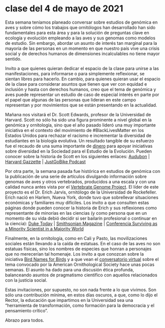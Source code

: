 # clase del 4 de mayo de 2021

Esta semana teníamos planeado conversar sobre estudios de genómica en aves y sobre cómo los trabajos que ornitólogos han desarrollado han sido fundamentales para esta área y para la solución de preguntas clave en ecología y evolución empleando a las aves y sus genomas como modelos de estudio. Sin embargo, abordar un asunto de interés tan marginal para la mayoría de las personas en un momento en que nuestro país vive una crisis social y de derechos humanos de dimensiones incalculables no tiene mayor sentido.

Invito a que quienes quieran dedicar el espacio de la clase para unirse a las manifestaciones, para informarse o para simplemente reflexionar, se sientan libres para hacerlo. En cambio, para quienes quieran usar el espacio de la clase para considerar asuntos que tienen que ver con equidad e inclusión y hasta con derechos humanos, creo que el tema de genómica y aves puede representar un estudio de caso de especial interés en parte por el papel que algunas de las personas que lideran en este campo representan y por movimientos que se están presentando en la actualidad.

Mañana nos visitará el Dr. Scott Edwards, profesor de la Universidad de Harvard. Scott no sólo ha sido una figura prominente a nivel global en la genómica y ornitología, sino que el año pasado lideró una muy importante iniciativa en el contexto del movimiento de #BlackLivesMatter en los Estados Unidos para rechazar el racismo e incrementar la diversidad de estudiantes en la biología evolutiva. Un resultado tangible de su esfuerzo fue el recaudo de una suma importante de [dinero](https://www.gofundme.com/f/diversifyevolution?utm_campaign=p_cp_url&utm_medium=os&utm_source=customer) para apoyar iniciativas sobre diversidad en la Sociedad para el Estudio de la Evolución. Pueden conocer sobre la historia de Scott en los siguientes enlaces: [Audubon]( https://www.audubon.org/news/journey-complete-scott-edwards-looks-back-his-cross-country-bicycling-trip) | [Harvard Gazzette](https://news.harvard.edu/gazette/story/2020/07/harvard-ornithology-professor-bicycles-across-the-us/?utm_source=SilverpopMailing&utm_medium=email&utm_campaign=Daily%20Gazette%2020200803%20(1)) | [JustGoBike Podcast]( https://podcasts.apple.com/us/podcast/ep-151-black-lives-matter-birds-bicycle-host-kyle-munson/id1196484918?i=1000487350258)

Por otra parte, la semana pasada fue histórica en estudios de genómica con la publicación de una serie de artículos divulgando información sobre genomas de aves y otros vertebrados, producidos a una escala y con una calidad nunca antes vista por el [Vertebrate Genome Project](https://www.nature.com/collections/cabiagjdfj). El líder de este proyecto es el Dr. Erich Jarvis, ornitólogo de la Universidad de Rockefeller. Erich nació en Harlem, Nueva York, donde tuvo que sobrellevar situaciones económicas y familiares muy difíciles. Los invito a que consulten estas páginas donde pueden conocer la historia de Erich y sus reflexiones como representante de minorías en las ciencias (y como persona que en un momento de su vida debió decidir si ser bailarín profesional o continuar en la ciencia): [Duke Today](https://today.duke.edu/2016/01/jarvisessay) | [Smithsonian Magazine](https://www.smithsonianmag.com/science-nature/song-and-dance-man-135440722/) | [Conferencia Surviving as a Minority Scientist in a Majority World](https://neuronline.sfn.org/diversity/surviving-as-a-minority-scientist-in-a-majority-world)

Finalmente, en la ornitología, como en Cali y Pasto, las movilizaciones sociales están llevando a la caída de estatuas. En el caso de las aves no son estatuas físicas, sino los nombres de especies que honran a personajes que no merecerían tal homenaje. Los invito a que conozcan sobre la iniciativa [Bird Names for Birds](https://birdnamesforbirds.wordpress.com/) y a que vean el [conversatorio virtual]( https://www.youtube.com/watch?v=84GchnXInb8) sobre el tema convocado por la American Ornithological Society hace unas pocas semanas. El asunto ha dado para una discusión ética profunda, balanceando asuntos de pragmatismo científico con aquellos relacionados con la justicia social.

Estas invitaciones, por supuesto, no son nada frente a lo que vivimos. Son sólo una contribución mínima, en estos días oscuros, a que, como lo dijo el Rector, la educación que impartimos en la Universidad sea una “herramienta de transformación, como formación para la democracia y el pensamiento crítico”.

Abrazo para todos.
